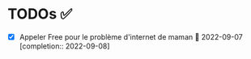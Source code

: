 # TODOs ✅

- [x] Appeler Free pour le problème d'internet de maman  📅 2022-09-07 [completion:: 2022-09-08]